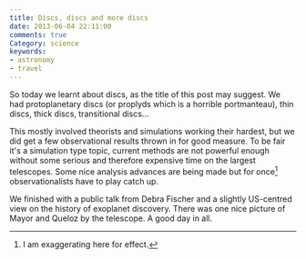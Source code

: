 ```yaml
---
title: Discs, discs and more discs
date: 2013-06-04 22:11:00
comments: true
Category: science
keywords:
- astronomy
- travel
---
```


So today we learnt about discs, as the title of this post may suggest. We had
protoplanetary discs (or proplyds which is a horrible portmanteau), thin discs,
thick discs, transitional discs...

This mostly involved theorists and simulations working their hardest, but we did
get a few observational results thrown in for good measure. To be fair it's a
simulation type topic, current methods are not powerful enough without some
serious and therefore expensive time on the largest telescopes. Some nice
analysis advances are being made but for once[^1] observationalists have to play
catch up.

We finished with a public talk from Debra Fischer and a slightly US-centred view
on the history of exoplanet discovery. There was one nice picture of Mayor and
Queloz by the telescope. A good day in all.

[^1]: I am exaggerating here for effect.
